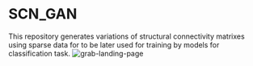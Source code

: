 # SCN_GAN
This repository generates variations of structural connectivity matrixes using sparse data for to be later used for training by models for classification task.
![grab-landing-page](https://github.com/dianuj1997/SCN_GAN/blob/main/dcgan.gif)
